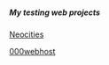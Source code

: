 <body>
<h5> My testing web projects </h5>
  <a href=”https://cristiancuesta.neocities.org/”>Neocities</a>
  
  <a href=”https://lapineditacristian.000webhostapp.com/”>000webhost</a>
</body>
